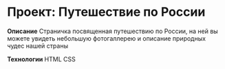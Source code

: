 # Проект: Путешествие по России

**Описание**
Страничка посвященная путешествию по России, на ней вы можете увидеть небольшую фотогаллерею и описание природных чудес нашей страны

**Технологии**
HTML CSS
